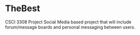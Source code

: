 # TheBest
CSCI 3308 Project
Social Media based project that will include forum/message boards and personal messaging between users.
